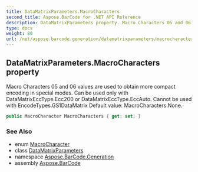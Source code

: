 ```yaml
---
title: DataMatrixParameters.MacroCharacters
second_title: Aspose.BarCode for .NET API Reference
description: DataMatrixParameters property. Macro Characters 05 and 06 values are used to obtain more compact encoding in special modes. Can be used only with DataMatrixEccType.Ecc200 or DataMatrixEccType.EccAuto. Cannot be used with EncodeTypes.GS1DataMatrix Default value MacroCharacters.None
type: docs
weight: 80
url: /net/aspose.barcode.generation/datamatrixparameters/macrocharacters/
---
```

## DataMatrixParameters.MacroCharacters property

Macro Characters 05 and 06 values are used to obtain more compact encoding in special modes. Can be used only with DataMatrixEccType.Ecc200 or DataMatrixEccType.EccAuto. Cannot be used with EncodeTypes.GS1DataMatrix Default value: MacroCharacters.None.

```csharp
public MacroCharacter MacroCharacters { get; set; }
```

### See Also

* enum [MacroCharacter](../../macrocharacter/)
* class [DataMatrixParameters](../)
* namespace [Aspose.BarCode.Generation](../../../aspose.barcode.generation/)
* assembly [Aspose.BarCode](../../../)


